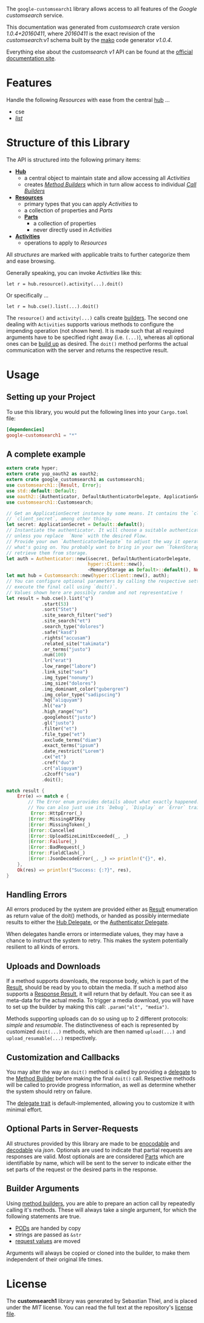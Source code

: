 <!---
DO NOT EDIT !
This file was generated automatically from 'src/mako/api/README.md.mako'
DO NOT EDIT !
-->
The `google-customsearch1` library allows access to all features of the *Google customsearch* service.

This documentation was generated from *customsearch* crate version *1.0.4+20160411*, where *20160411* is the exact revision of the *customsearch:v1* schema built by the [mako](http://www.makotemplates.org/) code generator *v1.0.4*.

Everything else about the *customsearch* *v1* API can be found at the
[official documentation site](https://developers.google.com/custom-search/v1/using_rest).
# Features

Handle the following *Resources* with ease from the central [hub](https://docs.rs/google-customsearch1/1.0.4+20160411/google_customsearch1/struct.Customsearch.html) ... 

* cse
 * [*list*](https://docs.rs/google-customsearch1/1.0.4+20160411/google_customsearch1/struct.CseListCall.html)




# Structure of this Library

The API is structured into the following primary items:

* **[Hub](https://docs.rs/google-customsearch1/1.0.4+20160411/google_customsearch1/struct.Customsearch.html)**
    * a central object to maintain state and allow accessing all *Activities*
    * creates [*Method Builders*](https://docs.rs/google-customsearch1/1.0.4+20160411/google_customsearch1/trait.MethodsBuilder.html) which in turn
      allow access to individual [*Call Builders*](https://docs.rs/google-customsearch1/1.0.4+20160411/google_customsearch1/trait.CallBuilder.html)
* **[Resources](https://docs.rs/google-customsearch1/1.0.4+20160411/google_customsearch1/trait.Resource.html)**
    * primary types that you can apply *Activities* to
    * a collection of properties and *Parts*
    * **[Parts](https://docs.rs/google-customsearch1/1.0.4+20160411/google_customsearch1/trait.Part.html)**
        * a collection of properties
        * never directly used in *Activities*
* **[Activities](https://docs.rs/google-customsearch1/1.0.4+20160411/google_customsearch1/trait.CallBuilder.html)**
    * operations to apply to *Resources*

All *structures* are marked with applicable traits to further categorize them and ease browsing.

Generally speaking, you can invoke *Activities* like this:

```Rust,ignore
let r = hub.resource().activity(...).doit()
```

Or specifically ...

```ignore
let r = hub.cse().list(...).doit()
```

The `resource()` and `activity(...)` calls create [builders][builder-pattern]. The second one dealing with `Activities` 
supports various methods to configure the impending operation (not shown here). It is made such that all required arguments have to be 
specified right away (i.e. `(...)`), whereas all optional ones can be [build up][builder-pattern] as desired.
The `doit()` method performs the actual communication with the server and returns the respective result.

# Usage

## Setting up your Project

To use this library, you would put the following lines into your `Cargo.toml` file:

```toml
[dependencies]
google-customsearch1 = "*"
```

## A complete example

```Rust
extern crate hyper;
extern crate yup_oauth2 as oauth2;
extern crate google_customsearch1 as customsearch1;
use customsearch1::{Result, Error};
use std::default::Default;
use oauth2::{Authenticator, DefaultAuthenticatorDelegate, ApplicationSecret, MemoryStorage};
use customsearch1::Customsearch;

// Get an ApplicationSecret instance by some means. It contains the `client_id` and 
// `client_secret`, among other things.
let secret: ApplicationSecret = Default::default();
// Instantiate the authenticator. It will choose a suitable authentication flow for you, 
// unless you replace  `None` with the desired Flow.
// Provide your own `AuthenticatorDelegate` to adjust the way it operates and get feedback about 
// what's going on. You probably want to bring in your own `TokenStorage` to persist tokens and
// retrieve them from storage.
let auth = Authenticator::new(&secret, DefaultAuthenticatorDelegate,
                              hyper::Client::new(),
                              <MemoryStorage as Default>::default(), None);
let mut hub = Customsearch::new(hyper::Client::new(), auth);
// You can configure optional parameters by calling the respective setters at will, and
// execute the final call using `doit()`.
// Values shown here are possibly random and not representative !
let result = hub.cse().list("q")
             .start(53)
             .sort("Stet")
             .site_search_filter("sed")
             .site_search("et")
             .search_type("dolores")
             .safe("kasd")
             .rights("accusam")
             .related_site("takimata")
             .or_terms("justo")
             .num(100)
             .lr("erat")
             .low_range("labore")
             .link_site("sea")
             .img_type("nonumy")
             .img_size("dolores")
             .img_dominant_color("gubergren")
             .img_color_type("sadipscing")
             .hq("aliquyam")
             .hl("ea")
             .high_range("no")
             .googlehost("justo")
             .gl("justo")
             .filter("et")
             .file_type("et")
             .exclude_terms("diam")
             .exact_terms("ipsum")
             .date_restrict("Lorem")
             .cx("et")
             .cref("duo")
             .cr("aliquyam")
             .c2coff("sea")
             .doit();

match result {
    Err(e) => match e {
        // The Error enum provides details about what exactly happened.
        // You can also just use its `Debug`, `Display` or `Error` traits
         Error::HttpError(_)
        |Error::MissingAPIKey
        |Error::MissingToken(_)
        |Error::Cancelled
        |Error::UploadSizeLimitExceeded(_, _)
        |Error::Failure(_)
        |Error::BadRequest(_)
        |Error::FieldClash(_)
        |Error::JsonDecodeError(_, _) => println!("{}", e),
    },
    Ok(res) => println!("Success: {:?}", res),
}

```
## Handling Errors

All errors produced by the system are provided either as [Result](https://docs.rs/google-customsearch1/1.0.4+20160411/google_customsearch1/enum.Result.html) enumeration as return value of 
the doit() methods, or handed as possibly intermediate results to either the 
[Hub Delegate](https://docs.rs/google-customsearch1/1.0.4+20160411/google_customsearch1/trait.Delegate.html), or the [Authenticator Delegate](https://docs.rs/yup-oauth2/*/yup_oauth2/trait.AuthenticatorDelegate.html).

When delegates handle errors or intermediate values, they may have a chance to instruct the system to retry. This 
makes the system potentially resilient to all kinds of errors.

## Uploads and Downloads
If a method supports downloads, the response body, which is part of the [Result](https://docs.rs/google-customsearch1/1.0.4+20160411/google_customsearch1/enum.Result.html), should be
read by you to obtain the media.
If such a method also supports a [Response Result](https://docs.rs/google-customsearch1/1.0.4+20160411/google_customsearch1/trait.ResponseResult.html), it will return that by default.
You can see it as meta-data for the actual media. To trigger a media download, you will have to set up the builder by making
this call: `.param("alt", "media")`.

Methods supporting uploads can do so using up to 2 different protocols: 
*simple* and *resumable*. The distinctiveness of each is represented by customized 
`doit(...)` methods, which are then named `upload(...)` and `upload_resumable(...)` respectively.

## Customization and Callbacks

You may alter the way an `doit()` method is called by providing a [delegate](https://docs.rs/google-customsearch1/1.0.4+20160411/google_customsearch1/trait.Delegate.html) to the 
[Method Builder](https://docs.rs/google-customsearch1/1.0.4+20160411/google_customsearch1/trait.CallBuilder.html) before making the final `doit()` call. 
Respective methods will be called to provide progress information, as well as determine whether the system should 
retry on failure.

The [delegate trait](https://docs.rs/google-customsearch1/1.0.4+20160411/google_customsearch1/trait.Delegate.html) is default-implemented, allowing you to customize it with minimal effort.

## Optional Parts in Server-Requests

All structures provided by this library are made to be [enocodable](https://docs.rs/google-customsearch1/1.0.4+20160411/google_customsearch1/trait.RequestValue.html) and 
[decodable](https://docs.rs/google-customsearch1/1.0.4+20160411/google_customsearch1/trait.ResponseResult.html) via *json*. Optionals are used to indicate that partial requests are responses 
are valid.
Most optionals are are considered [Parts](https://docs.rs/google-customsearch1/1.0.4+20160411/google_customsearch1/trait.Part.html) which are identifiable by name, which will be sent to 
the server to indicate either the set parts of the request or the desired parts in the response.

## Builder Arguments

Using [method builders](https://docs.rs/google-customsearch1/1.0.4+20160411/google_customsearch1/trait.CallBuilder.html), you are able to prepare an action call by repeatedly calling it's methods.
These will always take a single argument, for which the following statements are true.

* [PODs][wiki-pod] are handed by copy
* strings are passed as `&str`
* [request values](https://docs.rs/google-customsearch1/1.0.4+20160411/google_customsearch1/trait.RequestValue.html) are moved

Arguments will always be copied or cloned into the builder, to make them independent of their original life times.

[wiki-pod]: http://en.wikipedia.org/wiki/Plain_old_data_structure
[builder-pattern]: http://en.wikipedia.org/wiki/Builder_pattern
[google-go-api]: https://github.com/google/google-api-go-client

# License
The **customsearch1** library was generated by Sebastian Thiel, and is placed 
under the *MIT* license.
You can read the full text at the repository's [license file][repo-license].

[repo-license]: https://github.com/Byron/google-apis-rsblob/master/LICENSE.md
